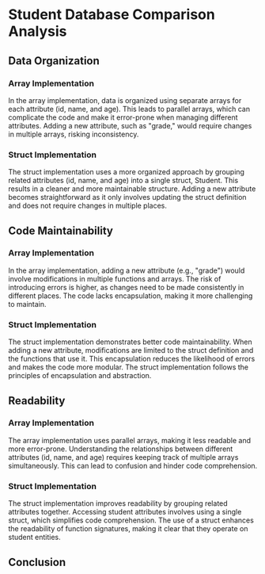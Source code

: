 # Student Database Comparison Analysis

## Data Organization

### Array Implementation
In the array implementation, data is organized using separate arrays for each attribute (id, name, and age). This leads to parallel arrays, which can complicate the code and make it error-prone when managing different attributes. Adding a new attribute, such as "grade," would require changes in multiple arrays, risking inconsistency.

### Struct Implementation
The struct implementation uses a more organized approach by grouping related attributes (id, name, and age) into a single struct, Student. This results in a cleaner and more maintainable structure. Adding a new attribute becomes straightforward as it only involves updating the struct definition and does not require changes in multiple places.

## Code Maintainability

### Array Implementation
In the array implementation, adding a new attribute (e.g., "grade") would involve modifications in multiple functions and arrays. The risk of introducing errors is higher, as changes need to be made consistently in different places. The code lacks encapsulation, making it more challenging to maintain.

### Struct Implementation
The struct implementation demonstrates better code maintainability. When adding a new attribute, modifications are limited to the struct definition and the functions that use it. This encapsulation reduces the likelihood of errors and makes the code more modular. The struct implementation follows the principles of encapsulation and abstraction.

## Readability

### Array Implementation
The array implementation uses parallel arrays, making it less readable and more error-prone. Understanding the relationships between different attributes (id, name, and age) requires keeping track of multiple arrays simultaneously. This can lead to confusion and hinder code comprehension.

### Struct Implementation
The struct implementation improves readability by grouping related attributes together. Accessing student attributes involves using a single struct, which simplifies code comprehension. The use of a struct enhances the readability of function signatures, making it clear that they operate on student entities.

## Conclusion